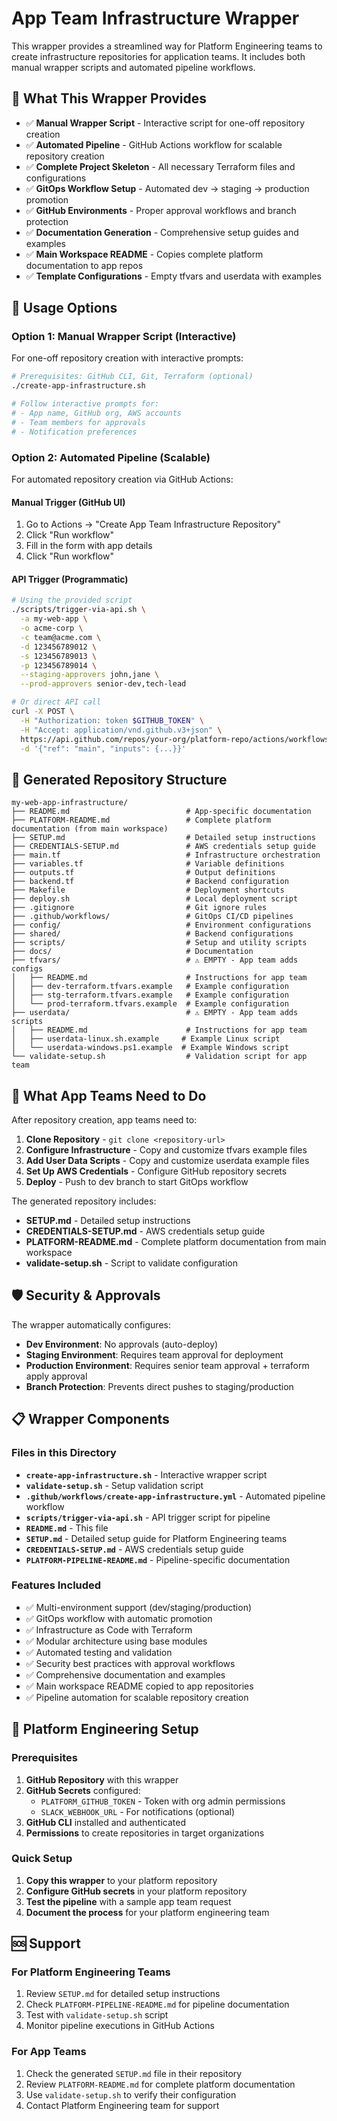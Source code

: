 # App Team Infrastructure Wrapper

This wrapper provides a streamlined way for Platform Engineering teams to create infrastructure repositories for application teams. It includes both manual wrapper scripts and automated pipeline workflows.

## 🎯 What This Wrapper Provides

- ✅ **Manual Wrapper Script** - Interactive script for one-off repository creation
- ✅ **Automated Pipeline** - GitHub Actions workflow for scalable repository creation
- ✅ **Complete Project Skeleton** - All necessary Terraform files and configurations
- ✅ **GitOps Workflow Setup** - Automated dev → staging → production promotion
- ✅ **GitHub Environments** - Proper approval workflows and branch protection
- ✅ **Documentation Generation** - Comprehensive setup guides and examples
- ✅ **Main Workspace README** - Copies complete platform documentation to app repos
- ✅ **Template Configurations** - Empty tfvars and userdata with examples

## 🚀 Usage Options

### Option 1: Manual Wrapper Script (Interactive)

For one-off repository creation with interactive prompts:

```bash
# Prerequisites: GitHub CLI, Git, Terraform (optional)
./create-app-infrastructure.sh

# Follow interactive prompts for:
# - App name, GitHub org, AWS accounts
# - Team members for approvals
# - Notification preferences
```

### Option 2: Automated Pipeline (Scalable)

For automated repository creation via GitHub Actions:

#### Manual Trigger (GitHub UI)
1. Go to Actions → "Create App Team Infrastructure Repository"
2. Click "Run workflow"
3. Fill in the form with app details
4. Click "Run workflow"

#### API Trigger (Programmatic)
```bash
# Using the provided script
./scripts/trigger-via-api.sh \
  -a my-web-app \
  -o acme-corp \
  -c team@acme.com \
  -d 123456789012 \
  -s 123456789013 \
  -p 123456789014 \
  --staging-approvers john,jane \
  --prod-approvers senior-dev,tech-lead

# Or direct API call
curl -X POST \
  -H "Authorization: token $GITHUB_TOKEN" \
  -H "Accept: application/vnd.github.v3+json" \
  https://api.github.com/repos/your-org/platform-repo/actions/workflows/create-app-infrastructure.yml/dispatches \
  -d '{"ref": "main", "inputs": {...}}'
```

## 📁 Generated Repository Structure

```
my-web-app-infrastructure/
├── README.md                          # App-specific documentation
├── PLATFORM-README.md                 # Complete platform documentation (from main workspace)
├── SETUP.md                           # Detailed setup instructions
├── CREDENTIALS-SETUP.md               # AWS credentials setup guide
├── main.tf                            # Infrastructure orchestration
├── variables.tf                       # Variable definitions
├── outputs.tf                         # Output definitions
├── backend.tf                         # Backend configuration
├── Makefile                           # Deployment shortcuts
├── deploy.sh                          # Local deployment script
├── .gitignore                         # Git ignore rules
├── .github/workflows/                 # GitOps CI/CD pipelines
├── config/                            # Environment configurations
├── shared/                            # Backend configurations
├── scripts/                           # Setup and utility scripts
├── docs/                              # Documentation
├── tfvars/                            # ⚠️ EMPTY - App team adds configs
│   ├── README.md                      # Instructions for app team
│   ├── dev-terraform.tfvars.example   # Example configuration
│   ├── stg-terraform.tfvars.example   # Example configuration
│   └── prod-terraform.tfvars.example  # Example configuration
├── userdata/                          # ⚠️ EMPTY - App team adds scripts
│   ├── README.md                      # Instructions for app team
│   ├── userdata-linux.sh.example     # Example Linux script
│   └── userdata-windows.ps1.example  # Example Windows script
└── validate-setup.sh                  # Validation script for app team
```

## 🔧 What App Teams Need to Do

After repository creation, app teams need to:

1. **Clone Repository** - `git clone <repository-url>`
2. **Configure Infrastructure** - Copy and customize tfvars example files
3. **Add User Data Scripts** - Copy and customize userdata example files
4. **Set Up AWS Credentials** - Configure GitHub repository secrets
5. **Deploy** - Push to dev branch to start GitOps workflow

The generated repository includes:
- **SETUP.md** - Detailed setup instructions
- **CREDENTIALS-SETUP.md** - AWS credentials setup guide
- **PLATFORM-README.md** - Complete platform documentation from main workspace
- **validate-setup.sh** - Script to validate configuration

## 🛡️ Security & Approvals

The wrapper automatically configures:

- **Dev Environment**: No approvals (auto-deploy)
- **Staging Environment**: Requires team approval for deployment
- **Production Environment**: Requires senior team approval + terraform apply approval
- **Branch Protection**: Prevents direct pushes to staging/production

## 📋 Wrapper Components

### Files in this Directory

- **`create-app-infrastructure.sh`** - Interactive wrapper script
- **`validate-setup.sh`** - Setup validation script
- **`.github/workflows/create-app-infrastructure.yml`** - Automated pipeline workflow
- **`scripts/trigger-via-api.sh`** - API trigger script for pipeline
- **`README.md`** - This file
- **`SETUP.md`** - Detailed setup guide for Platform Engineering teams
- **`CREDENTIALS-SETUP.md`** - AWS credentials setup guide
- **`PLATFORM-PIPELINE-README.md`** - Pipeline-specific documentation

### Features Included

- ✅ Multi-environment support (dev/staging/production)
- ✅ GitOps workflow with automatic promotion
- ✅ Infrastructure as Code with Terraform
- ✅ Modular architecture using base modules
- ✅ Automated testing and validation
- ✅ Security best practices with approval workflows
- ✅ Comprehensive documentation and examples
- ✅ Main workspace README copied to app repositories
- ✅ Pipeline automation for scalable repository creation

## 🚀 Platform Engineering Setup

### Prerequisites

1. **GitHub Repository** with this wrapper
2. **GitHub Secrets** configured:
   - `PLATFORM_GITHUB_TOKEN` - Token with org admin permissions
   - `SLACK_WEBHOOK_URL` - For notifications (optional)
3. **GitHub CLI** installed and authenticated
4. **Permissions** to create repositories in target organizations

### Quick Setup

1. **Copy this wrapper** to your platform repository
2. **Configure GitHub secrets** in your platform repository
3. **Test the pipeline** with a sample app team request
4. **Document the process** for your platform engineering team

## 🆘 Support

### For Platform Engineering Teams
1. Review `SETUP.md` for detailed setup instructions
2. Check `PLATFORM-PIPELINE-README.md` for pipeline documentation
3. Test with `validate-setup.sh` script
4. Monitor pipeline executions in GitHub Actions

### For App Teams
1. Check the generated `SETUP.md` file in their repository
2. Review `PLATFORM-README.md` for complete platform documentation
3. Use `validate-setup.sh` to verify their configuration
4. Contact Platform Engineering team for support